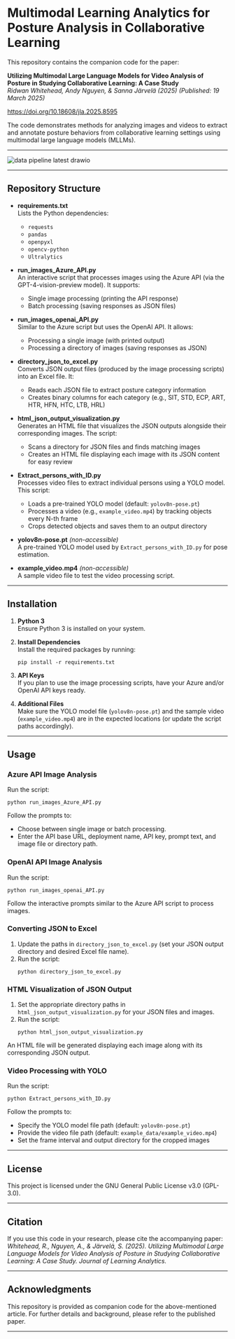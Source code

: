 # Multimodal Learning Analytics for Posture Analysis in Collaborative Learning

This repository contains the companion code for the paper:

**Utilizing Multimodal Large Language Models for Video Analysis of Posture in Studying Collaborative Learning: A Case Study**  
*Ridwan Whitehead, Andy Nguyen, & Sanna Järvelä (2025)*
*(Published: 19 March 2025)*

https://doi.org/10.18608/jla.2025.8595

The code demonstrates methods for analyzing images and videos to extract and annotate posture behaviors from collaborative learning settings using multimodal large language models (MLLMs).


---

![data pipeline latest drawio](https://github.com/user-attachments/assets/b55d5d1f-503d-40fa-83db-8f944c84c063)

---

## Repository Structure

- **requirements.txt**  
  Lists the Python dependencies:
  - `requests`
  - `pandas`
  - `openpyxl`
  - `opencv-python`
  - `Ultralytics`

- **run_images_Azure_API.py**  
  An interactive script that processes images using the Azure API (via the GPT-4-vision-preview model). It supports:
  - Single image processing (printing the API response)
  - Batch processing (saving responses as JSON files)

- **run_images_openai_API.py**  
  Similar to the Azure script but uses the OpenAI API. It allows:
  - Processing a single image (with printed output)
  - Processing a directory of images (saving responses as JSON)

- **directory_json_to_excel.py**  
  Converts JSON output files (produced by the image processing scripts) into an Excel file. It:
  - Reads each JSON file to extract posture category information
  - Creates binary columns for each category (e.g., SIT, STD, ECP, ART, HTR, HFN, HTC, LTB, HRL)

- **html_json_output_visualization.py**  
  Generates an HTML file that visualizes the JSON outputs alongside their corresponding images. The script:
  - Scans a directory for JSON files and finds matching images
  - Creates an HTML file displaying each image with its JSON content for easy review

- **Extract_persons_with_ID.py**  
  Processes video files to extract individual persons using a YOLO model. This script:
  - Loads a pre-trained YOLO model (default: `yolov8n-pose.pt`)
  - Processes a video (e.g., `example_video.mp4`) by tracking objects every N-th frame
  - Crops detected objects and saves them to an output directory

- **yolov8n-pose.pt** *(non-accessible)*  
  A pre-trained YOLO model used by `Extract_persons_with_ID.py` for pose estimation.

- **example_video.mp4** *(non-accessible)*  
  A sample video file to test the video processing script.

---

## Installation

1. **Python 3**  
   Ensure Python 3 is installed on your system.

2. **Install Dependencies**  
   Install the required packages by running:
   ```
   pip install -r requirements.txt
   ```

3. **API Keys**  
   If you plan to use the image processing scripts, have your Azure and/or OpenAI API keys ready.

4. **Additional Files**  
   Make sure the YOLO model file (`yolov8n-pose.pt`) and the sample video (`example_video.mp4`) are in the expected locations (or update the script paths accordingly).

---

## Usage

### Azure API Image Analysis

Run the script:
```
python run_images_Azure_API.py
```
Follow the prompts to:
- Choose between single image or batch processing.
- Enter the API base URL, deployment name, API key, prompt text, and image file or directory path.

### OpenAI API Image Analysis

Run the script:
```
python run_images_openai_API.py
```
Follow the interactive prompts similar to the Azure API script to process images.

### Converting JSON to Excel

1. Update the paths in `directory_json_to_excel.py` (set your JSON output directory and desired Excel file name).
2. Run the script:
   ```
   python directory_json_to_excel.py
   ```

### HTML Visualization of JSON Output

1. Set the appropriate directory paths in `html_json_output_visualization.py` for your JSON files and images.
2. Run the script:
   ```
   python html_json_output_visualization.py
   ```
An HTML file will be generated displaying each image along with its corresponding JSON output.

### Video Processing with YOLO

Run the script:
```
python Extract_persons_with_ID.py
```
Follow the prompts to:
- Specify the YOLO model file path (default: `yolov8n-pose.pt`)
- Provide the video file path (default: `example_data/example_video.mp4`)
- Set the frame interval and output directory for the cropped images

---

## License

This project is licensed under the GNU General Public License v3.0 (GPL-3.0).

---

## Citation

If you use this code in your research, please cite the accompanying paper:  
*Whitehead, R., Nguyen, A., & Järvelä, S. (2025). Utilizing Multimodal Large Language Models for Video Analysis of Posture in Studying Collaborative Learning: A Case Study. Journal of Learning Analytics.*

---

## Acknowledgments

This repository is provided as companion code for the above-mentioned article. For further details and background, please refer to the published paper.

---
